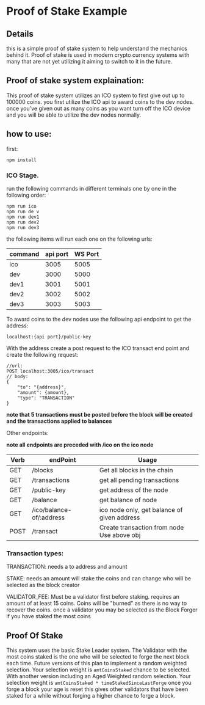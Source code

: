# Proof of Stake Example

## Details

<p>this is a simple proof of stake system to help understand the mechanics behind it. Proof of stake is used in modern crypto currency systems with many that are not yet utilizing it aiming to switch to it in the future.</p>

## Proof of stake system explaination:

<p>This proof of stake system utilizes an ICO system to first give out up to 100000 coins. you first utilize the ICO api to award coins to the dev nodes. once you've given out as many coins as you want turn off the ICO device and you will be able to utilize the dev nodes normally.</p>

## how to use:

<p>first:</P>

```
npm install
```

### ICO Stage.

<p>run the following commands in different terminals one by one in the following order:</p>

```
npm run ico
npm run de v
npm run dev1
npm run dev2
npm run dev3
```

<p>the following items will run each one on the following urls:</p>

| command | api port | WS Port |
| ------- | -------- | ------- |
| ico     | 3005     | 5005    |
| dev     | 3000     | 5000    |
| dev1    | 3001     | 5001    |
| dev2    | 3002     | 5002    |
| dev3    | 3003     | 5003    |

<p>To award coins to the dev nodes use the following api endpoint to get the address:</p>

```
localhost:{api port}/public-key
```

<p>With the address create a post request to the ICO transact end point and create the following request:</p>

```
//url:
POST localhost:3005/ico/transact
// body:
{
    "to": "{address}",
    "amount": {amount},
    "type": "TRANSACTION"
}
```

**note that 5 transactions must be posted before the block will be created and the transactions applied to balances**

<p>Other endpoints:</p>

**note all endpoints are preceded with /ico on the ico node**

| Verb | endPoint                 | Usage                                       |
| ---- | ------------------------ | ------------------------------------------- |
| GET  | /blocks                  | Get all blocks in the chain                 |
| GET  | /transactions            | get all pending transactions                |
| GET  | /public-key              | get address of the node                     |
| GET  | /balance                 | get balance of node                         |
| GET  | /ico/balance-of/:address | ico node only, get balance of given address |
| POST | /transact                | Create transaction from node Use above obj  |

### Transaction types:

<p>TRANSACTION: needs a to address and amount</p>
<p>STAKE: needs an amount will stake the coins and can change who will be selected as the block creator</p>
<p>VALIDATOR_FEE: Must be a validator first before staking. requires an amount of at least 15 coins. Coins will be "burned" as there is no way to recover the coins. once a validator you may be selected as the Block Forger if you have staked the most coins</p>

## Proof Of Stake

This system uses the basic Stake Leader system. The Validator with the most coins staked is the one who will be selected to forge the next block each time. Future versions of this plan to implement a random weighted selection. Your selection weight is `amtCoinsStaked` chance to be selected. With another version including an Aged Weighted random selection. Your selection weight is `amtCoinsStaked * timeStakedSinceLastForge` once you forge a block your age is reset this gives other validators that have been staked for a while without forging a higher chance to forge a block.
